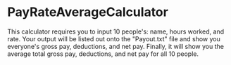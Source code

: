 # PayRateAverageCalculator
This calculator requires you to input 10 people's: name, hours worked, and rate. Your output will be listed out onto the "Payout.txt" file and show you everyone's gross pay, deductions, and net pay. Finally, it will show you the average total gross pay, deductions, and net pay for all 10 people.
